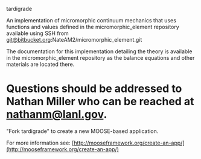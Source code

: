 tardigrade

An implementation of micromorphic continuum mechanics that uses functions and 
values defined in the micromorphic_element repository available using SSH 
from git@bitbucket.org:NateAM2/micromorphic_element.git

The documentation for this implementation detailing the theory is available 
in the micromorphic_element repository as the balance equations and other 
materials are located there.

Questions should be addressed to Nathan Miller who can be reached at 
nathanm@lanl.gov.
=====

"Fork tardigrade" to create a new MOOSE-based application.

For more information see: [http://mooseframework.org/create-an-app/](http://mooseframework.org/create-an-app/)
